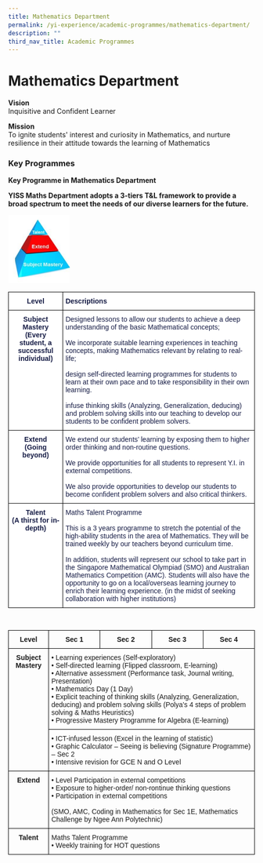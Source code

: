 ```yaml
---
title: Mathematics Department
permalink: /yi-experience/academic-programmes/mathematics-department/
description: ""
third_nav_title: Academic Programmes
---
```

# **Mathematics Department**

**Vision**   
Inquisitive and Confident Learner

**Mission**    
To ignite students' interest and curiosity in Mathematics, and nurture resilience in their attitude towards the learning of Mathematics  

### Key Programmes

**Key Programme in Mathematics Department**

**YISS Maths Department adopts a 3-tiers T&L framework to provide a broad spectrum to meet the needs of our diverse learners for the future.**

<img src="/images/Talent_Extend_Subject%20Master.jpg" 
     style="width:25%">
		 
<table style="border-collapse:collapse;border-spacing:0" class="tg"><thead><tr><th style="background-color:#FFF;border-color:#000000;border-style:solid;border-width:1px;color:#161C45;font-family:Arial, sans-serif;font-size:14px;font-weight:bold;overflow:hidden;padding:10px 5px;text-align:center;vertical-align:top;word-break:normal">Level<br></th><th style="background-color:#FFF;border-color:#000000;border-style:solid;border-width:1px;color:#161C45;font-family:Arial, sans-serif;font-size:14px;font-weight:bold;overflow:hidden;padding:10px 5px;text-align:left;vertical-align:top;word-break:normal">Descriptions<br></th></tr></thead><tbody><tr><td style="background-color:#FFF;border-color:black;border-style:solid;border-width:1px;color:#161C45;font-family:Arial, sans-serif;font-size:14px;font-weight:bold;overflow:hidden;padding:10px 5px;text-align:center;vertical-align:top;word-break:normal">Subject Mastery<br>(Every student, a successful individual)<br></td><td style="background-color:#FFF;border-color:black;border-style:solid;border-width:1px;color:#161C45;font-family:Arial, sans-serif;font-size:14px;overflow:hidden;padding:10px 5px;text-align:left;vertical-align:top;word-break:normal"><span style="background-color:initial">Designed lessons to allow our students to achieve a deep understanding of the basic Mathematical concepts;</span><br><br><span style="background-color:initial">We incorporate suitable learning experiences in teaching concepts, making Mathematics relevant by relating to real-life;</span><br><br><span style="background-color:initial">design self-directed learning programmes for students to learn at their own pace and to take responsibility in their own learning.</span><br><br><span style="background-color:initial">infuse thinking skills (Analyzing, Generalization, deducing) and problem solving skills into our teaching to develop our students to be confident problem solvers.</span></td></tr><tr><td style="background-color:#FFF;border-color:black;border-style:solid;border-width:1px;color:#161C45;font-family:Arial, sans-serif;font-size:14px;font-weight:bold;overflow:hidden;padding:10px 5px;text-align:center;vertical-align:top;word-break:normal">Extend<br>(Going beyond)<br></td><td style="background-color:#FFF;border-color:black;border-style:solid;border-width:1px;color:#161C45;font-family:Arial, sans-serif;font-size:14px;overflow:hidden;padding:10px 5px;text-align:left;vertical-align:top;word-break:normal"><span style="background-color:initial">We extend our students’ learning by exposing them to higher order thinking and non-routine questions.</span><br><br><span style="background-color:initial">We provide opportunities for all students to represent Y.I. in external competitions.</span><br><br><span style="background-color:initial">We also provide opportunities to develop our students to become confident problem solvers and also critical thinkers.</span></td></tr><tr><td style="background-color:#FFF;border-color:black;border-style:solid;border-width:1px;color:#161C45;font-family:Arial, sans-serif;font-size:14px;font-weight:bold;overflow:hidden;padding:10px 5px;text-align:center;vertical-align:top;word-break:normal">Talent<br>(A thirst for in-depth)<br></td><td style="background-color:#FFF;border-color:black;border-style:solid;border-width:1px;color:#161C45;font-family:Arial, sans-serif;font-size:14px;overflow:hidden;padding:10px 5px;text-align:left;vertical-align:top;word-break:normal"><span style="background-color:initial">Maths Talent Programme</span><br><br><span style="background-color:initial">This is a 3 years programme to stretch the potential of the high-ability students in the area of Mathematics. They will be trained weekly by our teachers beyond curriculum time.</span><br><br><span style="background-color:initial">In addition, students will represent our school to take part in the Singapore Mathematical Olympiad (SMO) and Australian Mathematics Competition (AMC). Students will also have the opportunity to go on a local/overseas learning journey to enrich their learning experience. (in the midst of seeking collaboration with higher institutions)</span></td></tr></tbody></table>
<br>



<table style="border-collapse:collapse;border-spacing:0" class="tg"><thead><tr><th style="border-color:#000000;border-style:solid;border-width:1px;font-family:Arial, sans-serif;font-size:14px;font-weight:bold;overflow:hidden;padding:10px 5px;text-align:center;vertical-align:top;word-break:normal">Level</th><th style="border-color:#000000;border-style:solid;border-width:1px;font-family:Arial, sans-serif;font-size:14px;font-weight:bold;overflow:hidden;padding:10px 5px;text-align:center;vertical-align:top;word-break:normal">Sec 1</th><th style="border-color:#000000;border-style:solid;border-width:1px;font-family:Arial, sans-serif;font-size:14px;font-weight:bold;overflow:hidden;padding:10px 5px;text-align:center;vertical-align:top;word-break:normal">Sec 2</th><th style="border-color:#000000;border-style:solid;border-width:1px;font-family:Arial, sans-serif;font-size:14px;font-weight:bold;overflow:hidden;padding:10px 5px;text-align:center;vertical-align:top;word-break:normal">Sec 3</th><th style="border-color:#000000;border-style:solid;border-width:1px;font-family:Arial, sans-serif;font-size:14px;font-weight:bold;overflow:hidden;padding:10px 5px;text-align:center;vertical-align:top;word-break:normal">Sec 4</th></tr></thead><tbody><tr><td style="border-color:#000000;border-style:solid;border-width:1px;font-family:Arial, sans-serif;font-size:14px;font-weight:bold;overflow:hidden;padding:10px 5px;text-align:center;vertical-align:top;word-break:normal" rowspan="2">Subject Mastery<br></td><td style="border-color:#000000;border-style:solid;border-width:1px;font-family:Arial, sans-serif;font-size:14px;overflow:hidden;padding:10px 5px;text-align:left;vertical-align:top;word-break:normal" colspan="4">• Learning experiences (Self-exploratory)<br>• Self-directed learning (Flipped classroom, E-learning)<br>• Alternative assessment (Performance task, Journal writing, Presentation)<br>• Mathematics Day (1 Day)<br>• Explicit teaching of thinking skills (Analyzing, Generalization, deducing) and problem solving skills (Polya’s 4 steps of problem solving &amp; Maths Heuristics)<br>• Progressive Mastery Programme for Algebra (E-learning)</td></tr><tr><td style="border-color:#000000;border-style:solid;border-width:1px;font-family:Arial, sans-serif;font-size:14px;overflow:hidden;padding:10px 5px;text-align:left;vertical-align:top;word-break:normal" colspan="4">• ICT-infused lesson (Excel in the learning of statistic)<br>• Graphic Calculator – Seeing is believing (Signature Programme) – Sec 2<br>• Intensive revision for GCE N and O Level</td></tr><tr><td style="border-color:#000000;border-style:solid;border-width:1px;font-family:Arial, sans-serif;font-size:14px;font-weight:bold;overflow:hidden;padding:10px 5px;text-align:center;vertical-align:top;word-break:normal">Extend<br></td><td style="border-color:#000000;border-style:solid;border-width:1px;font-family:Arial, sans-serif;font-size:14px;overflow:hidden;padding:10px 5px;text-align:left;vertical-align:top;word-break:normal" colspan="4">• Level Participation in external competitions<br>• Exposure to higher-order/ non-rontinue thinking questions<br>• Participation in external competitions<br><br>(SMO, AMC, Coding in Mathematics for Sec 1E, Mathematics Challenge by Ngee Ann Polytechnic)</td></tr><tr><td style="border-color:#000000;border-style:solid;border-width:1px;font-family:Arial, sans-serif;font-size:14px;font-weight:bold;overflow:hidden;padding:10px 5px;text-align:center;vertical-align:top;word-break:normal">Talent<br></td><td style="border-color:#000000;border-style:solid;border-width:1px;font-family:Arial, sans-serif;font-size:14px;overflow:hidden;padding:10px 5px;text-align:left;vertical-align:top;word-break:normal" colspan="4">Maths Talent Programme<br>• Weekly training for HOT questions</td></tr></tbody></table>